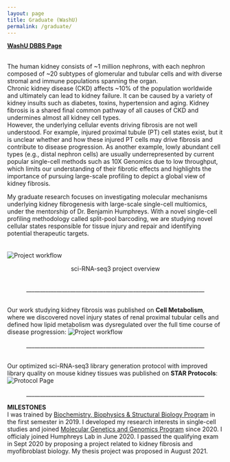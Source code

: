 ```yaml
---
layout: page
title: Graduate (WashU)
permalink: /graduate/
---
```


<p style="text-align:justify">
<strong><a href="http://dbbs.wustl.edu/curstudents/Pages/student_bio.aspx?SID=7712"> WashU DBBS Page</a></strong><br>
<br>
  
  
The human kidney consists of ~1 million nephrons, with each nephron composed of ~20 subtypes of glomerular and tubular cells and with diverse stromal and immune populations spanning the organ.<br>
Chronic kidney disease (CKD) affects ~10% of the population worldwide and ultimately can lead to kidney failure. It can be caused by a variety of kidney insults such as diabetes, toxins, hypertension and aging. Kidney fibrosis is a shared final common pathway of all causes of CKD and undermines almost all kidney cell types.<br>
However, the underlying cellular events driving fibrosis are not well understood. For example, injured proximal tubule (PT) cell states exist, but it is unclear whether and how these injured PT cells may drive fibrosis and contribute to disease progression. As another example, lowly abundant cell types (e.g., distal nephron cells) are usually underrepresented by current popular single-cell methods such as 10X Genomics due to low throughput, which limits our understanding of their fibrotic effects and highlights the importance of pursuing large-scale profiling to depict a global view of kidney fibrosis.<br>
  
  
My graduate research focuses on investigating molecular mechanisms underlying kidney fibrogenesis with large-scale single-cell multiomics, under the mentorship of Dr. Benjamin Humphreys. With a novel single-cell profiling methodology called split-pool barcoding, we are studying novel cellular states responsible for tissue injury and repair and identifying potential therapeutic targets.<br><br><br>
<img src="https://haikuoli.github.io/files/sciseq-scheme.png" alt="Project workflow">
<p align="center">sci-RNA-seq3 project overview<br><br>
</p>
<p align="center">_________________________________________________________________
</p>


<br>
Our work studying kidney fibrosis was published on <strong>Cell Metabolism</strong>, where we discovered novel injury states of renal proximal tubular cells and defined how lipid metabolism was dysregulated over the full time course of disease progression:
<img src="https://haikuoli.github.io/files/CM_page.jpg" alt="Project workflow">
<p align="center">_________________________________________________________________
</p>

<br>
Our optimized sci-RNA-seq3 library generation protocol with improved library quality on mouse kidney tissues was published on <strong>STAR Protocols</strong>:
<img src="https://haikuoli.github.io/files/STAR_protocol_page.jpg" alt="Protocol Page">
<p align="center">_________________________________________________________________
</p>


<strong>MILESTONES</strong><br>
I was trained by <a href="http://dbbs.wustl.edu/divprograms/biophysics/Pages/BBSB.aspx">Biochemistry, Biophysics & Structural Biology Program</a> in the first semester in 2019. I developed my research interests in single-cell studies and joined <a href="http://dbbs.wustl.edu/divprograms/genetics/Pages/default.aspx">Molecular Genetics and Genomics Program</a> since 2020. I officialy joined Humphreys Lab in June 2020. I passed the qualifying exam in Sept 2020 by proposing a project related to kidney fibrosis and myofibroblast biology. My thesis project was proposed in August 2021.<br><br>
  
